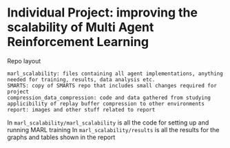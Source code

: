 # Individual Project: improving the scalability of Multi Agent Reinforcement Learning

Repo layout
```
marl_scalability: files containing all agent implementations, anything needed for training, results, data analysis etc.
SMARTS: copy of SMARTS repo that includes small changes required for project
compression_data_compression: code and data gathered from studying applicibility of replay buffer compression to other environments
report: images and other stuff related to report 
```
In `marl_scalability/marl_scalability` is all the code for setting up and running MARL training 
In `marl_scalability/results` is all the results for the graphs and tables shown in the report 

